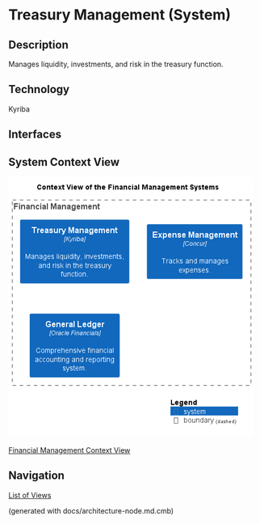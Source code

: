 # Treasury Management (System)
## Description
Manages liquidity, investments, and risk in the treasury function.

## Technology
Kyriba


## Interfaces

## System Context View
![Context View of the Financial Management Systems](../../mybank/financial-management/context-view.png)

[Financial Management Context View](../../mybank/financial-management/context-view.md)


## Navigation
[List of Views](../../views.md)

(generated with docs/architecture-node.md.cmb)
